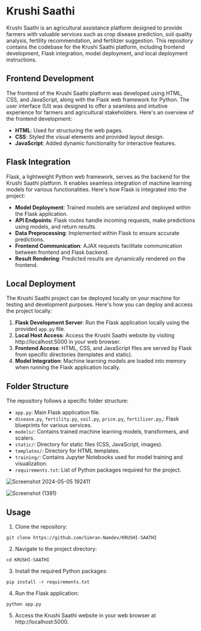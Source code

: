 # Krushi Saathi

Krushi Saathi is an agricultural assistance platform designed to provide farmers with valuable services such as crop disease prediction, soil quality analysis, fertility recommendation, and fertilizer suggestion. This repository contains the codebase for the Krushi Saathi platform, including frontend development, Flask integration, model deployment, and local deployment instructions.

## Frontend Development

The frontend of the Krushi Saathi platform was developed using HTML, CSS, and JavaScript, along with the Flask web framework for Python. The user interface (UI) was designed to offer a seamless and intuitive experience for farmers and agricultural stakeholders. Here's an overview of the frontend development:

- **HTML**: Used for structuring the web pages.
- **CSS**: Styled the visual elements and provided layout design.
- **JavaScript**: Added dynamic functionality for interactive features.

## Flask Integration

Flask, a lightweight Python web framework, serves as the backend for the Krushi Saathi platform. It enables seamless integration of machine learning models for various functionalities. Here's how Flask is integrated into the project:

- **Model Deployment**: Trained models are serialized and deployed within the Flask application.
- **API Endpoints**: Flask routes handle incoming requests, make predictions using models, and return results.
- **Data Preprocessing**: Implemented within Flask to ensure accurate predictions.
- **Frontend Communication**: AJAX requests facilitate communication between frontend and Flask backend.
- **Result Rendering**: Predicted results are dynamically rendered on the frontend.

## Local Deployment

The Krushi Saathi project can be deployed locally on your machine for testing and development purposes. Here's how you can deploy and access the project locally:

1. **Flask Development Server**: Run the Flask application locally using the provided `app.py` file.
2. **Local Host Access**: Access the Krushi Saathi website by visiting http://localhost:5000 in your web browser.
3. **Frontend Access**: HTML, CSS, and JavaScript files are served by Flask from specific directories (templates and static).
4. **Model Integration**: Machine learning models are loaded into memory when running the Flask application locally.

## Folder Structure

The repository follows a specific folder structure:

- `app.py`: Main Flask application file.
- `disease.py`, `fertility.py`, `soil.py`, `price.py`, `fertilizer.py`,: Flask blueprints for various services.
- `models/`: Contains trained machine learning models, transformers, and scalers.
- `static/`: Directory for static files (CSS, JavaScript, images).
- `templates/`: Directory for HTML templates.
- `training/`: Contains Jupyter Notebooks used for model training and visualization.
- `requirements.txt`: List of Python packages required for the project.

![Screenshot 2024-05-05 192411](https://github.com/Simran-Namdev/KRUSHI-SAATHI/assets/122151410/67299a72-d9c8-4e9b-b29c-0afb9386bf36)

![Screenshot (1391)](https://github.com/Simran-Namdev/KRUSHI-SAATHI/assets/122151410/ab7d40c6-3380-4866-b429-3b2f3e50e6b3)


## Usage

1. Clone the repository:

```
git clone https://github.com/Simran-Namdev/KRUSHI-SAATHI
```

2. Navigate to the project directory:

```
cd KRUSHI-SAATHI
```

3. Install the required Python packages:

```
pip install -r requirements.txt
```

4. Run the Flask application:

```
python app.py
```

5. Access the Krushi Saathi website in your web browser at http://localhost:5000.



